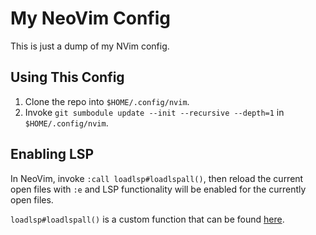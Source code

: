 # My NeoVim Config

This is just a dump of my NVim config.

## Using This Config

1. Clone the repo into `$HOME/.config/nvim`.  
2. Invoke `git sumbodule update --init --recursive --depth=1` in
   `$HOME/.config/nvim`.

## Enabling LSP

In NeoVim, invoke `:call loadlsp#loadlspall()`, then reload the current open
files with `:e` and LSP functionality will be enabled for the currently open
files.

`loadlsp#loadlspall()` is a custom function that can be found
[here](https://git.seodisparate.com/stephenseo/MyNeoVimConfig/src/branch/main/pack/packages/start/loadlsp/autoload/loadlsp.vim).
